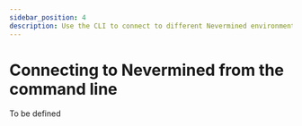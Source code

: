 ```yaml
---
sidebar_position: 4 
description: Use the CLI to connect to different Nevermined environments
---
```


# Connecting to Nevermined from the command line

To be defined

